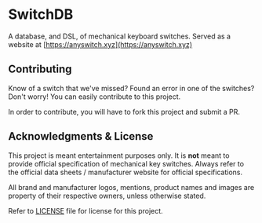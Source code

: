 # SwitchDB
A database, and DSL, of mechanical keyboard switches. Served as a website at [https://anyswitch.xyz](https://anyswitch.xyz)

## Contributing
Know of a switch that we've missed? Found an error in one of the switches? Don't worry! You can easily contribute to this project.

In order to contribute, you will have to fork this project and submit a PR.

## Acknowledgments & License
This project is meant entertainment purposes only. It is **not** meant to provide official specification of mechanical key switches. Always refer to the official data sheets / manufacturer website for official specifications.

All brand and manufacturer logos, mentions, product names and images are property of their respective owners, unless otherwise stated.

Refer to [LICENSE](./LICENSE) file for license for this project.
